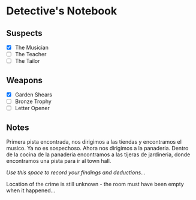 # Detective's Notebook

## Suspects
- [X] The Musician
- [ ] The Teacher
- [ ] The Tailor

## Weapons
- [X] Garden Shears
- [ ] Bronze Trophy
- [ ] Letter Opener

## Notes

Primera pista encontrada, nos dirigimos a las tiendas y encontramos el musico. Ya no es sospechoso.
Ahora nos dirigimos a la panaderia.
Dentro de la cocina de la panaderia encontramos a las tijeras de jardineria, donde encontramos una pista
para ir al town hall.

*Use this space to record your findings and deductions...*

Location of the crime is still unknown - the room must have been empty when it happened...
